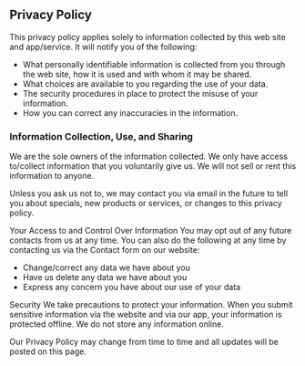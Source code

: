 ## Privacy Policy

This privacy policy applies solely to information collected by this web site and app/service. It will notify you of the following:

- What personally identifiable information is collected from you through the web site, how it is used and with whom it may be shared.
- What choices are available to you regarding the use of your data.
- The security procedures in place to protect the misuse of your information.
- How you can correct any inaccuracies in the information.

### Information Collection, Use, and Sharing
We are the sole owners of the information collected. We only have access to/collect information that you voluntarily give us. We will not sell or rent this information to anyone.

Unless you ask us not to, we may contact you via email in the future to tell you about specials, new products or services, or changes to this privacy policy.

Your Access to and Control Over Information
You may opt out of any future contacts from us at any time.
You can also do the following at any time by contacting us via the Contact form on our website:

- Change/correct any data we have about you
- Have us delete any data we have about you
- Express any concern you have about our use of your data

Security
We take precautions to protect your information. When you submit sensitive information via the website and via our app, your information is protected offline. We do not store any information online.

Our Privacy Policy may change from time to time and all updates will be posted on this page.
